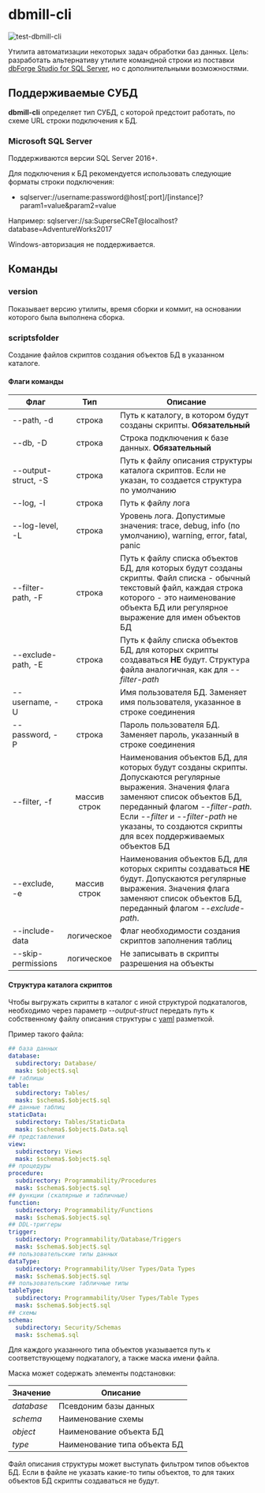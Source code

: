 # dbmill-cli

![test-dbmill-cli](https://github.com/vitpelekhaty/dbmill-cli/workflows/test-dbmill-cli/badge.svg?branch=master)

Утилита автоматизации некоторых задач обработки баз данных. Цель: разработать альтернативу утилите командной строки из поставки [dbForge Studio for SQL Server](https://www.devart.com/dbforge/sql/studio/), но с дополнительными возможностями.

## Поддерживаемые СУБД

**dbmill-cli** определяет тип СУБД, с которой предстоит работать, по схеме URL строки подключения к БД. 

### Microsoft SQL Server

Поддерживаются версии SQL Server 2016+. 

Для подключения к БД рекомендуется использовать следующие форматы строки подключения:

* sqlserver://username:password@host[:port]/[instance]?param1=value&param2=value

Например: sqlserver://sa:SuperseCReT@localhost?database=AdventureWorks2017

Windows-авторизация не поддерживается.

## Команды

### version

Показывает версию утилиты, время сборки и коммит, на основании которого была выполнена сборка.

### scriptsfolder

Создание файлов скриптов создания объектов БД в указанном каталоге. 

#### Флаги команды

| Флаг                |     Тип      | Описание                                                     |
| ------------------- | :----------: | ------------------------------------------------------------ |
| --path, -d          |    строка    | Путь к каталогу, в котором будут созданы скрипты. **Обязательный** |
| --db, -D            |    строка    | Строка подключения к базе данных. **Обязательный**           |
| --output-struct, -S |    строка    | Путь к файлу описания структуры каталога скриптов. Если не указан, то создается структура по умолчанию |
| --log, -l           |    строка    | Путь к файлу лога                                            |
| --log-level, -L     |    строка    | Уровень лога. Допустимые значения: trace, debug, info (по умолчанию), warning, error, fatal, panic |
| --filter-path, -F   |    строка    | Путь к файлу списка объектов БД, для которых будут созданы скрипты. Файл списка - обычный текстовый файл, каждая строка которого - это наименование объекта БД или регулярное выражение для имен объектов БД |
| --exclude-path, -E  |    строка    | Путь к файлу списка объектов БД, для которых скрипты создаваться **НЕ** будут. Структура файла аналогичная, как для *--filter-path* |
| --username, -U      |    строка    | Имя пользователя БД. Заменяет имя пользователя, указанное в строке соединения |
| --password, -P      |    строка    | Пароль пользователя БД. Заменяет пароль, указанный в строке соединения |
| --filter, -f        | массив строк | Наименования объектов БД, для которых будут созданы скрипты. Допускаются регулярные выражения. Значения флага заменяют список объектов БД, переданный флагом *--filter-path*. Если *--filter* и *--filter-path* не указаны, то создаются скрипты для всех поддерживаемых объектов БД |
| --exclude, -e       | массив строк | Наименования объектов БД, для которых скрипты создаваться **НЕ** будут. Допускаются регулярные выражения. Значения флага заменяют список объектов БД, переданный флагом *--exclude-path*. |
| --include-data      |  логическое  | Флаг необходимости создания скриптов заполнения таблиц       |
| --skip-permissions  |  логическое  | Не записывать в скрипты разрешения на объекты                |

#### Структура каталога скриптов

Чтобы выгружать скрипты в каталог с иной структурой подкаталогов, необходимо через параметр *--output-struct* передать путь к собственному файлу описания структуры c [yaml](https://yaml.org/) разметкой. 

Пример такого файла:

```yaml
## база данных
database:
  subdirectory: Database/
  mask: $object$.sql
## таблицы
table:
  subdirectory: Tables/
  mask: $schema$.$object$.sql
## данные таблиц
staticData:
  subdirectory: Tables/StaticData
  mask: $schema$.$object$.Data.sql
## представления
view:
  subdirectory: Views
  mask: $schema$.$object$.sql
## процедуры
procedure:
  subdirectory: Programmability/Procedures
  mask: $schema$.$object$.sql
## функции (скалярные и табличные)
function:
  subdirectory: Programmability/Functions
  mask: $schema$.$object$.sql
## DDL-триггеры
trigger:
  subdirectory: Programmability/Database/Triggers
  mask: $schema$.$object$.sql
## пользовательские типы данных
dataType:
  subdirectory: Programmability/User Types/Data Types
  mask: $schema$.$object$.sql
## пользовательские табличные типы
tableType:
  subdirectory: Programmability/User Types/Table Types
  mask: $schema$.$object$.sql
## схемы
schema:
  subdirectory: Security/Schemas
  mask: $schema$.sql
```

Для каждого указанного типа объектов указывается путь к соответствующему подкаталогу, а также маска имени файла. 

Маска может содержать элементы подстановки:

| Значение   | Описание                     |
| ---------- | ---------------------------- |
| $database$ | Псевдоним базы данных        |
| $schema$   | Наименование схемы           |
| $object$   | Наименование объекта БД      |
| $type$     | Наименование типа объекта БД |

Файл описания структуры может выступать фильтром типов объектов БД. Если в файле не указать какие-то типы объектов, то для таких объектов БД скрипты создаваться не будут.